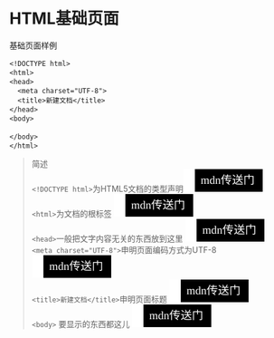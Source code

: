# HTML基础页面
基础页面样例
```
<!DOCTYPE html>
<html>
<head>
  <meta charset="UTF-8">
  <title>新建文档</title>
</head>
<body>
  
</body>
</html>
```
>简述  
`<!DOCTYPE html>`为HTML5文档的类型声明[![mdn传送门](../../icon/mdn传送门.svg)](https://developer.mozilla.org/zh-CN/docs/Glossary/Doctype)  
`<html>`为文档的根标签 [![mdn传送门](../../icon/mdn传送门.svg)](https://developer.mozilla.org/zh-CN/docs/Web/HTML/Element/html)  
`<head>`一般把文字内容无关的东西放到这里 [![mdn传送门](../../icon/mdn传送门.svg)](https://developer.mozilla.org/zh-CN/docs/Web/HTML/Element/head)  
`<meta charset="UTF-8">`申明页面编码方式为UTF-8[![mdn传送门](../../icon/mdn传送门.svg)](https://developer.mozilla.org/zh-CN/docs/Web/HTML/Element/meta)  
`<title>新建文档</title>`申明页面标题 [![mdn传送门](../../icon/mdn传送门.svg)](https://developer.mozilla.org/zh-CN/docs/Web/HTML/Element/title)  
`<body>` 要显示的东西都这儿 [![mdn传送门](../../icon/mdn传送门.svg)](https://developer.mozilla.org/zh-CN/docs/Web/HTML/Element/body)

